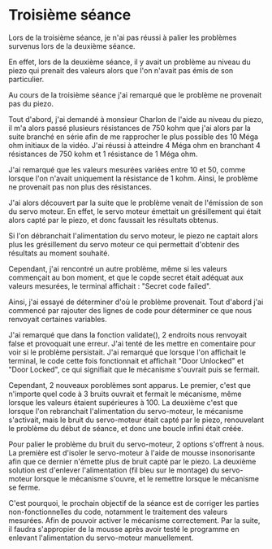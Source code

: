 <h1>Troisième séance</h1>

<p>Lors de la troisième séance, je n'ai pas réussi à palier les problèmes survenus lors de la deuxième séance.</p>

<p>En effet, lors de la deuxième séance, il y avait un problème au niveau du piezo qui prenait des valeurs alors que l'on n'avait pas émis de son particulier.</p>
<p>Au cours de la troisième séance j'ai remarqué que le problème ne provenait pas du piezo.</p>
<p>Tout d'abord, j'ai demandé à monsieur Charlon de l'aide au niveau du piezo, il m'a alors passé plusieurs résistances de 750 kohm que j'ai alors par la suite branché en série afin de me rapprocher le plus possible des 10 Méga ohm initiaux de la vidéo. J'ai réussi à atteindre 4 Méga ohm en branchant 4 résistances de 750 kohm et 1 résistance de 1 Méga ohm.</p>
<p>J'ai remarqué que les valeurs mesurées variées entre 10 et 50, comme lorsque l'on n'avait uniquement la résistance de 1 kohm. Ainsi, le problème ne provenait pas non plus des résistances.</p>
<p>J'ai alors découvert par la suite que le problème venait de l'émission de son du servo moteur. En effet, le servo moteur émettait un grésillement qui était alors capté par le piezo, et donc faussait les résultats obtenus.</p>
<p>Si l'on débranchait l'alimentation du servo moteur, le piezo ne captait alors plus les grésillement du servo moteur ce qui permettait d'obtenir des résultats au moment souhaité.</p>

<p>Cependant, j'ai rencontré un autre problème, même si les valeurs commençait au bon moment, et que le copde secret était adéquat aux valeurs mesurées, le terminal affichait : "Secret code failed".</p>
<p>Ainsi, j'ai essayé de déterminer d'où le problème provenait. Tout d'abord j'ai commencé par rajouter des lignes de code pour déterminer ce que nous renvoyait certaines variables.</p>
<p>J'ai remarqué que dans la fonction validate(), 2 endroits nous renvoyait false et provoquait une erreur. J'ai tenté de les mettre en comentaire pour voir si le problème persistait. J'ai remarqué que lorsque l'on affichait le terminal, le code cette fois fonctionnait et affichait "Door Unlocked" et "Door Locked", ce qui signifiait que le mécanisme s'ouvrait puis se fermait.</p>
<p>Cependant, 2 nouveaux poroblèmes sont apparus. Le premier, c'est que n'importe quel code à 3 bruits ouvrait et fermait le mécanisme, même lorsque les valeurs étaient supérieures à 100. La deuxième c'est que lorsque l'on rebranchait l'alimentation du servo-moteur, le mécanisme s'activait, mais le bruit du servo-moteur était capté par le piezo, renouvelant le problème du début de séance, et donc une boucle infini était créée.</p>

<p>Pour palier le problème du bruit du servo-moteur, 2 options s'offrent à nous. La première est d'isoler le servo-moteur à l'aide de mousse insonorisante afin que ce dernier n'émette plus de bruit capté par le piezo. La deuxième solution est d'enlever l'alimentation (fil bleu sur le montage) du servo-moteur lorsque le mécanisme s'ouvre, et le remettre lorsque le mécanisme se ferme.</p>

<p>C'est pourquoi, le prochain objectif de la séance est de corriger les parties non-fonctionnelles du code, notamment le traitement des valeurs mesurées. Afin de pouvoir activer le mécanisme correctement. Par la suite, il faudra s'appropier de la mousse après avoir testé le programme en enlevant l'alimentation du servo-moteur manuellement.</p>
 
